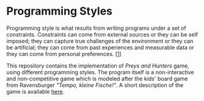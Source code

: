 # Programming Styles

Programming style is what results from writing programs under a set of constraints. Constraints can come from external sources or they can be self imposed; they can capture true challenges of the environment or they can be artificial; they can come from past experiences and measurable data or they can come from personal preferences. \[[1](https://books.google.de/books/about/Exercises_in_Programming_Style.html?id=A-TMAwAAQBAJ&source=kp_book_description&redir_esc=y)\]

This repository contains the implementation of _Preys and Hunters_ game, using different programming styles. The program itself is a non-interactive and non-competitive game which is modeled after the kids' board game from Ravensburger _"Tempo, kleine Fische!"_. A short description of the game is available [here](https://boardgamegeek.com/boardgame/24658/avanti-mare).
